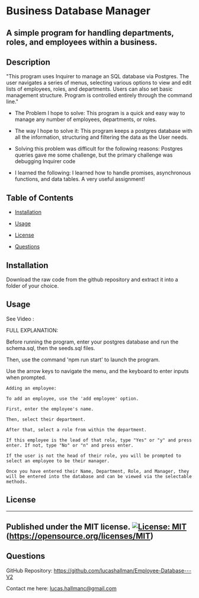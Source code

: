 # Business Database Manager

## A simple program for handling departments, roles, and employees within a business.

## Description

"This program uses Inquirer to manage an SQL database via Postgres. The user navigates a series of menus, selecting various options to view and edit lists of employees, roles, and departments. Users can also set basic management structure. Program is controlled entirely through the command line."



- The Problem I hope to solve: This program is a quick and easy way to manage any number of employees, departments, or roles.

- The way I hope to solve it: This program keeps a postgres database with all the information, structuring and filtering the data as the User needs.

- Solving this problem was difficult for the following reasons: Postgres queries gave me some challenge, but the primary challenge was debugging Inquirer code

- I learned the following: I learned how to handle promises, asynchronous functions, and data tables. A very useful assignment!



## Table of Contents



- [Installation](#installation)

- [Usage](#usage)

- [License](#license)

- [Questions](#questions)



## Installation



Download the raw code from the github repository and extract it into a folder of your choice.



## Usage

See Video :


FULL EXPLANATION:

Before running the program, enter your postgres database and run the schema.sql, then the seeds.sql files.

Then, use the command 'npm run start' to launch the program.

Use the arrow keys to navigate the menu, and the keyboard to enter inputs when prompted.

    Adding an employee:

    To add an employee, use the 'add employee' option.

    First, enter the employee's name.

    Then, select their department.

    After that, select a role from within the department.

    If this employee is the lead of that role, type "Yes" or "y" and press enter. If not, type "No" or "n" and press enter.

    If the user is not the head of their role, you will be prompted to select an employee to be their manager.

    Once you have entered their Name, Department, Role, and Manager, they will be entered into the database and can be viewed via the selectable methods.


## License
 ----------------------
 Published under the MIT license.
 [![License: MIT](https://img.shields.io/badge/License-MIT-yellow.svg)](https://opensource.org/licenses/MIT)
 (https://opensource.org/licenses/MIT)
 ----------------------

## Questions



GitHub Repository: https://github.com/lucashallman/Employee-Database---V2



Contact me here: [lucas.hallmanc@gmail.com](lucas.hallmanc@gmail.com)

